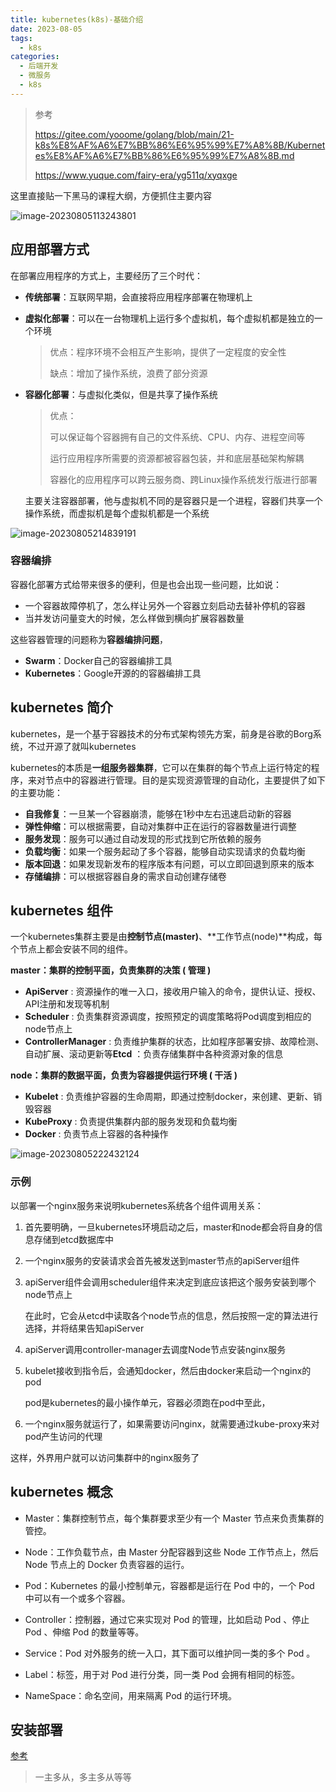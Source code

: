 ```yaml
---
title: kubernetes(k8s)-基础介绍
date: 2023-08-05
tags: 
  - k8s
categories: 
  - 后端开发
  - 微服务	
  - k8s
---
```


> 参考
>
> https://gitee.com/yooome/golang/blob/main/21-k8s%E8%AF%A6%E7%BB%86%E6%95%99%E7%A8%8B/Kubernetes%E8%AF%A6%E7%BB%86%E6%95%99%E7%A8%8B.md
>
> https://www.yuque.com/fairy-era/yg511q/xyqxge

这里直接贴一下黑马的课程大纲，方便抓住主要内容

![image-20230805113243801](https://typora-1309665611.cos.ap-nanjing.myqcloud.com/typora/image-20230805113243801.png)



## 应用部署方式

在部署应用程序的方式上，主要经历了三个时代：

- **传统部署**：互联网早期，会直接将应用程序部署在物理机上

- **虚拟化部署**：可以在一台物理机上运行多个虚拟机，每个虚拟机都是独立的一个环境

  > 优点：程序环境不会相互产生影响，提供了一定程度的安全性
  >
  > 缺点：增加了操作系统，浪费了部分资源

- **容器化部署**：与虚拟化类似，但是共享了操作系统

  > 优点：
  >
  > 可以保证每个容器拥有自己的文件系统、CPU、内存、进程空间等
  >
  > 运行应用程序所需要的资源都被容器包装，并和底层基础架构解耦
  >
  > 容器化的应用程序可以跨云服务商、跨Linux操作系统发行版进行部署

  主要关注容器部署，他与虚拟机不同的是容器只是一个进程，容器们共享一个操作系统，而虚拟机是每个虚拟机都是一个系统

![image-20230805214839191](https://typora-1309665611.cos.ap-nanjing.myqcloud.com/typora/image-20230805214839191.png)

### 容器编排

容器化部署方式给带来很多的便利，但是也会出现一些问题，比如说：

- 一个容器故障停机了，怎么样让另外一个容器立刻启动去替补停机的容器
- 当并发访问量变大的时候，怎么样做到横向扩展容器数量

这些容器管理的问题称为**容器编排问题**，

- **Swarm**：Docker自己的容器编排工具
- **Kubernetes**：Google开源的的容器编排工具

## kubernetes 简介

kubernetes，是一个基于容器技术的分布式架构领先方案，前身是谷歌的Borg系统，不过开源了就叫kubernetes

kubernetes的本质是**一组服务器集群**，它可以在集群的每个节点上运行特定的程序，来对节点中的容器进行管理。目的是实现资源管理的自动化，主要提供了如下的主要功能：

- **自我修复**：一旦某一个容器崩溃，能够在1秒中左右迅速启动新的容器
- **弹性伸缩**：可以根据需要，自动对集群中正在运行的容器数量进行调整
- **服务发现**：服务可以通过自动发现的形式找到它所依赖的服务
- **负载均衡**：如果一个服务起动了多个容器，能够自动实现请求的负载均衡
- **版本回退**：如果发现新发布的程序版本有问题，可以立即回退到原来的版本
- **存储编排**：可以根据容器自身的需求自动创建存储卷

## kubernetes 组件

一个kubernetes集群主要是由**控制节点(master)**、**工作节点(node)**构成，每个节点上都会安装不同的组件。

**master：集群的控制平面，负责集群的决策 ( 管理 )**

- **ApiServer** : 资源操作的唯一入口，接收用户输入的命令，提供认证、授权、API注册和发现等机制
- **Scheduler** : 负责集群资源调度，按照预定的调度策略将Pod调度到相应的node节点上
- **ControllerManager** : 负责维护集群的状态，比如程序部署安排、故障检测、自动扩展、滚动更新等**Etcd** ：负责存储集群中各种资源对象的信息

**node：集群的数据平面，负责为容器提供运行环境 ( 干活 )**

- **Kubelet** : 负责维护容器的生命周期，即通过控制docker，来创建、更新、销毁容器
- **KubeProxy** : 负责提供集群内部的服务发现和负载均衡
- **Docker** : 负责节点上容器的各种操作

![image-20230805222432124](https://typora-1309665611.cos.ap-nanjing.myqcloud.com/typora/image-20230805222432124.png)

### 示例

以部署一个nginx服务来说明kubernetes系统各个组件调用关系：

1. 首先要明确，一旦kubernetes环境启动之后，master和node都会将自身的信息存储到etcd数据库中

2. 一个nginx服务的安装请求会首先被发送到master节点的apiServer组件

3. apiServer组件会调用scheduler组件来决定到底应该把这个服务安装到哪个node节点上

   在此时，它会从etcd中读取各个node节点的信息，然后按照一定的算法进行选择，并将结果告知apiServer

4. apiServer调用controller-manager去调度Node节点安装nginx服务

5. kubelet接收到指令后，会通知docker，然后由docker来启动一个nginx的pod

   pod是kubernetes的最小操作单元，容器必须跑在pod中至此，

6. 一个nginx服务就运行了，如果需要访问nginx，就需要通过kube-proxy来对pod产生访问的代理

这样，外界用户就可以访问集群中的nginx服务了

## kubernetes 概念

- Master：集群控制节点，每个集群要求至少有一个 Master 节点来负责集群的管控。

- Node：工作负载节点，由 Master 分配容器到这些 Node 工作节点上，然后 Node 节点上的 Docker 负责容器的运行。

- Pod：Kubernetes 的最小控制单元，容器都是运行在 Pod 中的，一个 Pod 中可以有一个或多个容器。

- Controller：控制器，通过它来实现对 Pod 的管理，比如启动 Pod 、停止 Pod 、伸缩 Pod 的数量等等。

- Service：Pod 对外服务的统一入口，其下面可以维护同一类的多个 Pod 。

- Label：标签，用于对 Pod 进行分类，同一类 Pod 会拥有相同的标签。

- NameSpace：命名空间，用来隔离 Pod 的运行环境。

## 安装部署

[参考](https://www.yuque.com/fairy-era/yg511q/hg3u04)

> 一主多从，多主多从等等
